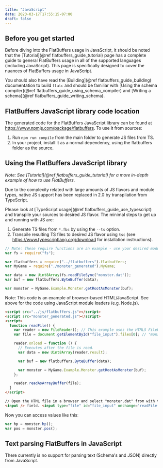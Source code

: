 ```yaml
---
title: "JavaScript"
date: 2023-03-17T17:55:15-07:00
draft: false
---
```


## Before you get started

Before diving into the FlatBuffers usage in JavaScript, it should be noted that
the [Tutorial](@ref flatbuffers_guide_tutorial) page has a complete guide to
general FlatBuffers usage in all of the supported languages (including
JavaScript). This page is specifically designed to cover the nuances of
FlatBuffers usage in JavaScript.

You should also have read the [Building](@ref flatbuffers_guide_building)
documentation to build `flatc` and should be familiar with [Using the schema
compiler](@ref flatbuffers_guide_using_schema_compiler) and [Writing a
schema](@ref flatbuffers_guide_writing_schema).

## FlatBuffers JavaScript library code location

The generated code for the FlatBuffers JavaScript library can be found at
https://www.npmjs.com/package/flatbuffers. To use it from sources:

1. Run `npm run compile` from the main folder to generate JS files from TS.
1. In your project, install it as a normal dependency, using the flatbuffers
   folder as the source.

## Using the FlatBuffers JavaScript library

_Note: See [Tutorial](@ref flatbuffers_guide_tutorial) for a more in-depth
example of how to use FlatBuffers._

Due to the complexity related with large amounts of JS flavors and module types,
native JS support has been replaced in 2.0 by transpilation from TypeScript.

Please look at [TypeScript usage](@ref flatbuffers_guide_use_typescript) and
transpile your sources to desired JS flavor. The minimal steps to get up and
running with JS are:

1. Generate TS files from `*.fbs` by using the `--ts` option.
1. Transpile resulting TS files to desired JS flavor using `tsc` (see
   https://www.typescriptlang.org/download for installation instructions).

```js
// Note: These require functions are an example - use your desired module flavor.
var fs = require("fs");

var flatbuffers = require("../flatbuffers").flatbuffers;
var MyGame = require("./monster_generated").MyGame;

var data = new Uint8Array(fs.readFileSync("monster.dat"));
var buf = new flatbuffers.ByteBuffer(data);

var monster = MyGame.Example.Monster.getRootAsMonster(buf);
```

Note: This code is an example of browser-based HTML/JavaScript. See above for
the code using JavaScript module loaders (e.g. Node.js).

```html
<script src="../js/flatbuffers.js"></script>
<script src="monster_generated.js"></script>
<script>
  function readFile() {
    var reader = new FileReader(); // This example uses the HTML5 FileReader.
    var file = document.getElementById("file_input").files[0]; // "monster.dat" from the HTML <input> field.

    reader.onload = function () {
      // Executes after the file is read.
      var data = new Uint8Array(reader.result);

      var buf = new flatbuffers.ByteBuffer(data);

      var monster = MyGame.Example.Monster.getRootAsMonster(buf);
    };

    reader.readAsArrayBuffer(file);
  }
</script>

// Open the HTML file in a browser and select "monster.dat" from with the //
<input /> field. <input type="file" id="file_input" onchange="readFile();" />
```

Now you can access values like this:

```js
var hp = monster.hp();
var pos = monster.pos();
```

## Text parsing FlatBuffers in JavaScript

There currently is no support for parsing text (Schema's and JSON) directly from
JavaScript.
